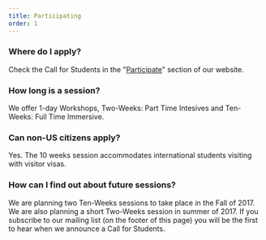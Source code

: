 ```yaml
---
title: Participating
order: 1
---
```


### Where do I apply?

Check the Call for Students in the "[Participate](/participate)" section of our website.

### How long is a session?

We offer 1-day Workshops, Two-Weeks: Part Time Intesives and Ten-Weeks: Full Time Immersive.

### Can non-US citizens apply?

Yes. The 10 weeks session accommodates international students visiting with visitor visas.

### How can I find out about future sessions?

We are planning two Ten-Weeks sessions to take place in the Fall of 2017. We are also planning a short Two-Weeks session in summer of 2017. If you subscribe to our mailing list (on the footer of this page) you will be the first to hear when we announce a Call for Students.